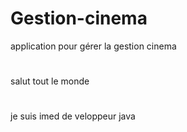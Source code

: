 # Gestion-cinema
application pour gérer la gestion cinema 
#
salut tout le monde 
#
je suis imed de veloppeur  java 

